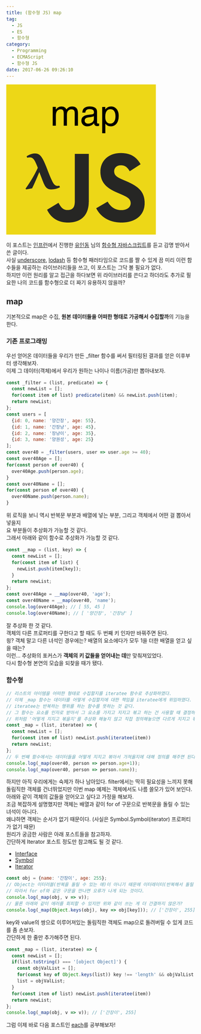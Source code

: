 ```yaml
---
title: (함수형 JS) map
tag:
  - JS
  - ES
  - 함수형
category:
  - Programming
  - ECMAScript
  - 함수형 JS
date: 2017-06-26 09:26:10
---
```


![](js-func-03-map/thumb.png)

이 포스트는 [인프런](https://www.inflearn.com/)에서 진행한 [유인동](https://www.facebook.com/profile.php?id=100011413063178) 님의 [함수형 자바스크립트](https://www.inflearn.com/course/%ED%95%A8%EC%88%98%ED%98%95-%ED%94%84%EB%A1%9C%EA%B7%B8%EB%9E%98%EB%B0%8D/)를 듣고 감명 받아서 쓴 글이다.  
사실 [underscore](http://underscorejs.org/), [lodash](https://lodash.com/) 등 함수형 패러타임으로 코드를 짤 수 있게 끔
미리 이런 함수들을 제공하는 라이브러리들을 쓰고, 이 포스트는 그닥 볼 필요가 없다.  
하지만 이런 원리를 알고 접근을 하다보면 위 라이브러리를 쓴다고 하더라도 추가로 필요한 나의 코드를 함수형으로 더 짜기 유용하지 않을까?  

## map
기본적으로 map은 수집, **원본 데이터들을 어떠한 형태로 가공해서 수집할까**의 기능을 한다.  

### 기존 프로그래밍
우선 얻어온 데이터들을 우리가 만든 _filter 함수를 써서 필터링된 결과를 얻은 이후부터 생각해보자.  
이제 그 데이터(객체)에서 우리가 원하는 나이나 이름(가공)만 뽑아내보자.  
```javascript
const _filter = (list, predicate) => {
  const newList = [];
  for(const item of list) predicate(item) && newList.push(item);
  return newList;
};
const users = [
  {id: 0, name: '양간장', age: 55},
  {id: 1, name: '간장냥', age: 45},
  {id: 2, name: '장냥이', age: 35},
  {id: 3, name: '양권성', age: 25}  
];
const over40 = _filter(users, user => user.age >= 40);
const over40Age = [];
for(const person of over40) {
  over40Age.push(person.age);
}
const over40Name = [];
for(const person of over40) {
  over40Name.push(person.name);
}
```
위 로직을 보니 역시 반복문 부분과 배열에 넣는 부분, 그리고 객체에서 어떤 걸 뽑아서 넣을지  
요 부분들이 추상화가 가능할 것 같다.  
그래서 아래와 같이 함수로 추상화가 가능할 것 같다.  
```javascript
const __map = (list, key) => {
  const newList = [];
  for(const item of list) {
    newList.push(item[key]);
  }
  return newList;
};
const over40Age = __map(over40, 'age');
const over40Name = __map(over40, 'name');
console.log(over40Age); // [ 55, 45 ]
console.log(over40Name); // [ '양간장', '간장냥' ]
```

잘 추상화 한 것 같다.  
객체의 다른 프로퍼티를 구한다고 할 때도 두 번째 키 인자만 바꿔주면 된다.  
읭? 객체 말고 다른 녀석인 경우에는? 배열의 요소에다가 모두 1을 더한 배열을 얻고 싶을 때는?  
이런... 추상화의 포커스가 **객체의 키 값들을 얻어내는 데**만 맞춰져있었다.  
다시 함수형 본연의 모습을 되찾을 때가 됐다.

### 함수형
```javascript
// 리스트의 아이템을 어떠한 형태로 수집할지를 iteratee 함수로 추상화하였다.
// 이제 _map 함수는 데이터를 어떻게 수집할지에 대한 책임을 iteratee에게 위임하였다.  
// iteratee는 반복하는 행위를 하는 함수를 뜻하는 것 같다.
// 그 함수는 요소를 인자로 받아서 그 요소를 가지고 지지고 볶고 하는 건 사용할 때 결정하면 될 일이다.  
// 위처럼 '어떻게 지지고 볶을지'를 추상화 해놓지 않고 직접 정의해놓으면 다르게 지지고 볶을 때마다 함수를 계속 만들어줘야한다.
const _map = (list, iteratee) => {
  const newList = [];
  for(const item of list) newList.push(iteratee(item))
  return newList;
};
// 두 번째 함수에서는 데이터들을 어떻게 지지고 볶아서 가져올지에 대해 정의를 해주면 된다.
console.log(_map(over40, person => person.age+1));
console.log(_map(over40, person => person.name));
```

하지만 아직 우리에게는 숙제가 하나 남아있다.
filter에서는 딱히 필요성을 느끼지 못해 돌림직한 객체를 건너뛰었지만 이번 map 예제는 객체에서도 나름 쓸모가 있어 보인다.  
아래와 같이 객체의 값들을 얻어오고 싶다고 가정을 해보자.  
조금 복잡하게 설명했지만 객체는 배열과 같이 for of 구문으로 반복문을 돌릴 수 있는 녀석이 아니다.  
왜냐하면 객체는 순서가 없기 때문이다. (사실은 Symbol.Symbol(iterator) 프로퍼티가 없기 때문)  
원리가 궁금한 사람은 아래 포스트들을 참고하자.  
간단하게 Iterator 포스트 정도만 참고해도 될 것 같다.  
* [Interface](/2016/12/25/es6-interface/)  
* [Symbol](/2017/04/16/ES6-Symbol/)  
* [Iterator](/2017/04/22/ES6-Iterator/)
```javascript
const obj = {name: '간장이', age: 255};
// Object는 이터러블(반복을 돌릴 수 있는 애)이 아니기 때문에 이터레이터(반복해서 돌릴 수 있는 녀석)가 아니다.  
// 따라서 for of와 같은 구문을 만나면 오류가 나게 되는 것이다.
console.log(_map(obj, v => v));
// 물론 아래와 같이 에러를 회피할 수 있지만 위와 같이 쓰는 게 더 간결하지 않은가?
console.log(_map(Object.keys(obj), key => obj[key])); // ['간장이', 255]
```

key와 value의 쌍으로 이루어져있는 돌림직한 객체도 map으로 돌려버릴 수 있게 코드를 좀 손보자.  
간단하게 한 줄만 추가해주면 된다.
```javascript
const _map = (list, iteratee) => {
  const newList = [];
  if(list.toString() === '[object Object]') {
    const objValList = [];
    for(const key of Object.keys(list)) key !== 'length' && objValList.push(list[key]);
    list = objValList; 
  }
  for(const item of list) newList.push(iteratee(item))
  return newList;
};
console.log(_map(obj, v => v)); // ['간장이', 255]
```

그럼 이제 바로 다음 포스트인 [each](/2017/06/26/js-func-04-each/)를 공부해보자!  